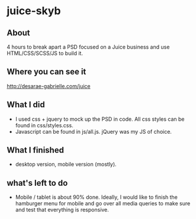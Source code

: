 # juice-skyb

## About
4 hours to break apart a PSD focused on a Juice business and use HTML/CSS/SCSS/JS to build it.

## Where you can see it
http://desarae-gabrielle.com/juice

## What I did
- I used css + jquery to mock up the PSD in code. All css styles can be found in css/styles.css. 
- Javascript can be found in js/all.js. jQuery was my JS of choice.

## What I finished
- desktop version, mobile version (mostly).

## what's left to do
- Mobile / tablet is about 90% done. Ideally, I would like to finish the hamburger menu for mobile
 and go over all media queries to make sure and test that everything is responsive.
